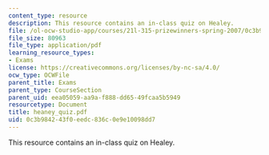 ```yaml
---
content_type: resource
description: This resource contains an in-class quiz on Healey.
file: /ol-ocw-studio-app/courses/21l-315-prizewinners-spring-2007/0c3b984243f0eedc836c0e9e10098dd7_heaney_quiz.pdf
file_size: 80963
file_type: application/pdf
learning_resource_types:
- Exams
license: https://creativecommons.org/licenses/by-nc-sa/4.0/
ocw_type: OCWFile
parent_title: Exams
parent_type: CourseSection
parent_uid: eea05059-aa9a-f888-dd65-49fcaa5b5949
resourcetype: Document
title: heaney_quiz.pdf
uid: 0c3b9842-43f0-eedc-836c-0e9e10098dd7
---
```

This resource contains an in-class quiz on Healey.